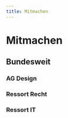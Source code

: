 ```yaml
---
title: Mitmachen
---
```


# Mitmachen

<sog-map places-config="mapDE"></sog-map>

## Bundesweit

### AG Design

### Ressort Recht

### Ressort IT
